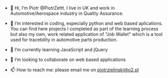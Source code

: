 - 👋 Hi, I’m Piotr @PiotrZettt. I live in UK and work in Automotive/Aerospace industry in Quality Assurance.

- 👀 I’m interested in coding, especially python and web based aplications. You can find here projects I completed as part of the learning process but also my own, work related application of "Job Wallet" which is a tool used for tracebility in automotive parts production.
- 🌱 I’m currently learning JavaScript and jQuery
- 💞️ I’m looking to collaborate on web based applications
- 📫 How to reach me: please email me on piotrzielinski@o2.pl

<!---
PiotrZettt/PiotrZettt is a ✨ special ✨ repository because its `README.md` (this file) appears on your GitHub profile.
You can click the Preview link to take a look at your changes.
--->
